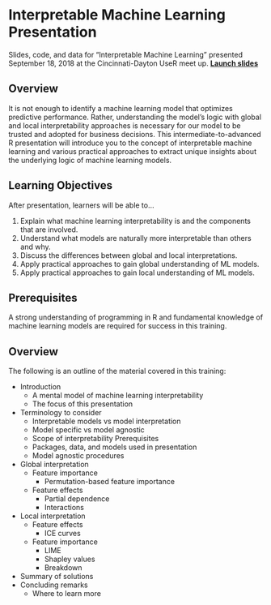 
# Interpretable Machine Learning Presentation

Slides, code, and data for “Interpretable Machine Learning” presented
September 18, 2018 at the Cincinnati-Dayton UseR meet up. [**Launch
slides**](https://bradleyboehmke.github.io/CinDay-RUG-IML-2018/slides-source.html#1)

## Overview

It is not enough to identify a machine learning model that optimizes
predictive performance. Rather, understanding the model’s logic with
global and local interpretability approaches is necessary for our model
to be trusted and adopted for business decisions. This
intermediate-to-advanced R presentation will introduce you to the
concept of interpretable machine learning and various practical
approaches to extract unique insights about the underlying logic of
machine learning models.

## Learning Objectives

After presentation, learners will be able to…

1.  Explain what machine learning interpretability is and the components
    that are involved.
2.  Understand what models are naturally more interpretable than others
    and why.
3.  Discuss the differences between global and local interpretations.
4.  Apply practical approaches to gain global understanding of ML
    models.
5.  Apply practical approaches to gain local understanding of ML models.

## Prerequisites

A strong understanding of programming in R and fundamental knowledge of
machine learning models are required for success in this training.

## Overview

The following is an outline of the material covered in this training:

  - Introduction
      - A mental model of machine learning interpretability
      - The focus of this presentation
  - Terminology to consider
      - Interpretable models vs model interpretation
      - Model specific vs model agnostic
      - Scope of interpretability Prerequisites
      - Packages, data, and models used in presentation
      - Model agnostic procedures
  - Global interpretation
      - Feature importance
          - Permutation-based feature importance
      - Feature effects
          - Partial dependence
          - Interactions
  - Local interpretation
      - Feature effects
          - ICE curves
      - Feature importance
          - LIME
          - Shapley values
          - Breakdown
  - Summary of solutions
  - Concluding remarks
      - Where to learn more
